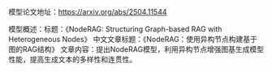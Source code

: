 模型论文地址：https://arxiv.org/abs/2504.11544

模型概述：标题：《NodeRAG: Structuring Graph-based RAG with Heterogeneous Nodes》
中文文章标题：《NodeRAG：使用异构节点构建基于图的RAG结构》
文章内容：提出NodeRAG模型，利用异构节点增强图基生成模型性能，提高生成文本的多样性和连贯性。
